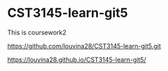# CST3145-learn-git5
This is coursework2

https://github.com/louvina28/CST3145-learn-git5.git

https://louvina28.github.io/CST3145-learn-git5/